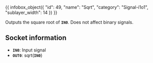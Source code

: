 {{ infobox_object({
	"id": 49,
	"name": "Sqrt",
	"category": "Signal-i1o1",
	"sublayer_width": 14
}) }}

Outputs the square root of **`IN0`**. Does not affect binary signals.

## Socket information
- **`IN0`**: Input signal
- **`OUT0`**: sqrt(**`IN0`**)